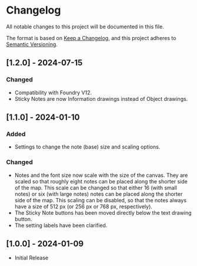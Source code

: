 # Changelog

All notable changes to this project will be documented in this file.

The format is based on [Keep a Changelog](https://keepachangelog.com/en/1.0.0/), and this project adheres to [Semantic Versioning](https://semver.org/spec/v2.0.0.html).

## [1.2.0] - 2024-07-15
### Changed
- Compatibility with Foundry V12.
- Sticky Notes are now Information drawings instead of Object drawings.

## [1.1.0] - 2024-01-10
### Added
- Settings to change the note (base) size and scaling options.

### Changed
- Notes and the font size now scale with the size of the canvas. They are scaled so that roughly eight notes can be placed along the shorter side of the map. This scale can be changed so that either 16 (with small notes) or six (with large notes) notes can be placed along the shorter side of the map. This scaling can be disabled, so that the notes always have a size of 512 px (or 256 px or 768 px, respectively).
- The Sticky Note buttons has been moved directly below the text drawing button.
- The setting labels have been clarified.

## [1.0.0] - 2024-01-09
- Initial Release